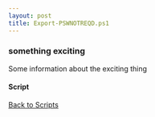 ```yaml
---
layout: post
title: Export-PSWNOTREQD.ps1
---
```


### something exciting

Some information about the exciting thing

#### Script

<script src="https://gist-it.appspot.com/github.com/BanterBoy/scripts-blog/blob/master/PowerShell/scripts/activeDirectory/Export-PSWNOTREQD.ps1" crossorigin="anonymous"></script>

<a href="/menu/_pages/scripts.html">Back to Scripts</a>
